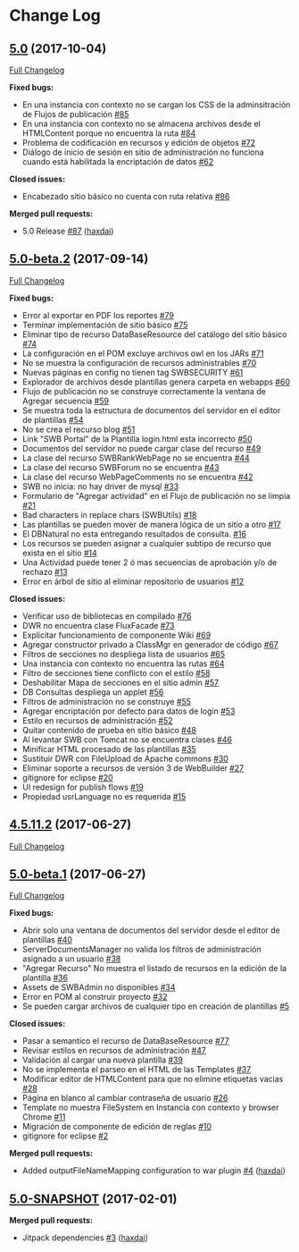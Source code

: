 # Change Log

## [5.0](https://github.com/SemanticWebBuilder/SWB/tree/5.0) (2017-10-04)
[Full Changelog](https://github.com/SemanticWebBuilder/SWB/compare/5.0-beta.2...5.0)

**Fixed bugs:**

- En una instancia con contexto no se cargan los CSS de la adminsitración de Flujos de publicación [\#85](https://github.com/SemanticWebBuilder/SWB/issues/85)
- En una instancia con contexto no se almacena archivos desde el HTMLContent porque no encuentra la ruta [\#84](https://github.com/SemanticWebBuilder/SWB/issues/84)
- Problema de codificación en recursos y edición de objetos [\#72](https://github.com/SemanticWebBuilder/SWB/issues/72)
- Diálogo de inicio de sesión en sitio de administración no funciona cuando está habilitada la encriptación de datos [\#62](https://github.com/SemanticWebBuilder/SWB/issues/62)

**Closed issues:**

- Encabezado sitio básico no cuenta con ruta relativa [\#86](https://github.com/SemanticWebBuilder/SWB/issues/86)

**Merged pull requests:**

- 5.0 Release [\#87](https://github.com/SemanticWebBuilder/SWB/pull/87) ([haxdai](https://github.com/haxdai))

## [5.0-beta.2](https://github.com/SemanticWebBuilder/SWB/tree/5.0-beta.2) (2017-09-14)
[Full Changelog](https://github.com/SemanticWebBuilder/SWB/compare/4.5.11.2...5.0-beta.2)

**Fixed bugs:**

- Error al exportar en PDF los reportes [\#79](https://github.com/SemanticWebBuilder/SWB/issues/79)
- Terminar implementación de sitio básico [\#75](https://github.com/SemanticWebBuilder/SWB/issues/75)
- Eliminar tipo de recurso DataBaseResource del catálogo del sitio básico [\#74](https://github.com/SemanticWebBuilder/SWB/issues/74)
- La configuración en el POM excluye archivos owl en los JARs [\#71](https://github.com/SemanticWebBuilder/SWB/issues/71)
- No se muestra la configuración de recursos administrables [\#70](https://github.com/SemanticWebBuilder/SWB/issues/70)
- Nuevas páginas en config no tienen tag SWBSECURITY [\#61](https://github.com/SemanticWebBuilder/SWB/issues/61)
- Explorador de archivos desde plantillas genera carpeta en webapps [\#60](https://github.com/SemanticWebBuilder/SWB/issues/60)
- Flujo de publicación no se construye correctamente la ventana de Agregar secuencia [\#59](https://github.com/SemanticWebBuilder/SWB/issues/59)
- Se muestra toda la estructura de documentos del servidor en el editor de plantillas [\#54](https://github.com/SemanticWebBuilder/SWB/issues/54)
- No se crea el recurso blog [\#51](https://github.com/SemanticWebBuilder/SWB/issues/51)
- Link "SWB Portal" de la Plantilla login.html esta incorrecto  [\#50](https://github.com/SemanticWebBuilder/SWB/issues/50)
- Documentos del servidor no puede cargar clase del recurso [\#49](https://github.com/SemanticWebBuilder/SWB/issues/49)
- La clase del recurso SWBRankWebPage no se encuentra  [\#44](https://github.com/SemanticWebBuilder/SWB/issues/44)
- La clase del recurso SWBForum no se encuentra  [\#43](https://github.com/SemanticWebBuilder/SWB/issues/43)
- La clase del recurso WebPageComments no se encuentra  [\#42](https://github.com/SemanticWebBuilder/SWB/issues/42)
- SWB no inicia: no hay driver de mysql [\#33](https://github.com/SemanticWebBuilder/SWB/issues/33)
- Formulario de "Agregar actividad" en el Flujo de publicación no se limpia [\#21](https://github.com/SemanticWebBuilder/SWB/issues/21)
- Bad characters in replace chars \(SWBUtils\) [\#18](https://github.com/SemanticWebBuilder/SWB/issues/18)
- Las plantillas se pueden mover de manera lógica de un sitio a otro [\#17](https://github.com/SemanticWebBuilder/SWB/issues/17)
- El DBNatural no esta entregando resultados de consulta. [\#16](https://github.com/SemanticWebBuilder/SWB/issues/16)
- Los recursos se pueden asignar a cualquier subtipo de recurso que exista en el sitio [\#14](https://github.com/SemanticWebBuilder/SWB/issues/14)
- Una Actividad puede tener 2 ó mas secuencias de aprobación y/o de rechazo [\#13](https://github.com/SemanticWebBuilder/SWB/issues/13)
- Error en árbol de sitio al eliminar repositorio de usuarios [\#12](https://github.com/SemanticWebBuilder/SWB/issues/12)

**Closed issues:**

- Verificar uso de bibliotecas en compilado [\#76](https://github.com/SemanticWebBuilder/SWB/issues/76)
- DWR no encuentra clase FluxFacade [\#73](https://github.com/SemanticWebBuilder/SWB/issues/73)
- Explicitar funcionamiento de componente Wiki [\#69](https://github.com/SemanticWebBuilder/SWB/issues/69)
- Agregar constructor privado a ClassMgr en generador de código [\#67](https://github.com/SemanticWebBuilder/SWB/issues/67)
- Filtros de secciones no despliega lista de usuarios [\#65](https://github.com/SemanticWebBuilder/SWB/issues/65)
- Una instancia con contexto no encuentra las rutas  [\#64](https://github.com/SemanticWebBuilder/SWB/issues/64)
- Filtro de secciones tiene conflicto con el estilo [\#58](https://github.com/SemanticWebBuilder/SWB/issues/58)
- Deshabilitar Mapa de secciones en el sitio admin [\#57](https://github.com/SemanticWebBuilder/SWB/issues/57)
- DB Consultas despliega un applet [\#56](https://github.com/SemanticWebBuilder/SWB/issues/56)
- Filtros de administración no se construye  [\#55](https://github.com/SemanticWebBuilder/SWB/issues/55)
- Agregar encriptación por defecto para datos de login [\#53](https://github.com/SemanticWebBuilder/SWB/issues/53)
- Estilo en recursos de administración  [\#52](https://github.com/SemanticWebBuilder/SWB/issues/52)
- Quitar contenido de prueba en sitio básico [\#48](https://github.com/SemanticWebBuilder/SWB/issues/48)
- Al levantar SWB con Tomcat no se encuentra clases  [\#46](https://github.com/SemanticWebBuilder/SWB/issues/46)
- Minificar HTML procesado de las plantillas [\#35](https://github.com/SemanticWebBuilder/SWB/issues/35)
- Sustituir DWR con FileUpload de Apache commons [\#30](https://github.com/SemanticWebBuilder/SWB/issues/30)
- Eliminar soporte a recursos de versión 3 de WebBuilder [\#27](https://github.com/SemanticWebBuilder/SWB/issues/27)
- gitignore for eclipse [\#20](https://github.com/SemanticWebBuilder/SWB/issues/20)
- UI redesign for publish flows [\#19](https://github.com/SemanticWebBuilder/SWB/issues/19)
- Propiedad usrLanguage no es requerida [\#15](https://github.com/SemanticWebBuilder/SWB/issues/15)

## [4.5.11.2](https://github.com/SemanticWebBuilder/SWB/tree/4.5.11.2) (2017-06-27)
[Full Changelog](https://github.com/SemanticWebBuilder/SWB/compare/5.0-beta.1...4.5.11.2)

## [5.0-beta.1](https://github.com/SemanticWebBuilder/SWB/tree/5.0-beta.1) (2017-06-27)
[Full Changelog](https://github.com/SemanticWebBuilder/SWB/compare/5.0-SNAPSHOT...5.0-beta.1)

**Fixed bugs:**

- Abrir solo una ventana de documentos del servidor desde el editor de plantillas [\#40](https://github.com/SemanticWebBuilder/SWB/issues/40)
- ServerDocumentsManager no valida los filtros de administración asignado a un usuario [\#38](https://github.com/SemanticWebBuilder/SWB/issues/38)
- "Agregar Recurso" No muestra el listado de recursos en la edición de la plantilla [\#36](https://github.com/SemanticWebBuilder/SWB/issues/36)
- Assets de SWBAdmin no disponibles [\#34](https://github.com/SemanticWebBuilder/SWB/issues/34)
- Error en POM al construir proyecto [\#32](https://github.com/SemanticWebBuilder/SWB/issues/32)
- Se pueden cargar archivos de cualquier tipo en creación de plantillas [\#5](https://github.com/SemanticWebBuilder/SWB/issues/5)

**Closed issues:**

- Pasar a semantico el recurso de  DataBaseResource  [\#77](https://github.com/SemanticWebBuilder/SWB/issues/77)
- Revisar estilos en recursos de administración [\#47](https://github.com/SemanticWebBuilder/SWB/issues/47)
- Validación al cargar una nueva plantilla [\#39](https://github.com/SemanticWebBuilder/SWB/issues/39)
- No se implementa el parseo en el HTML de las Templates [\#37](https://github.com/SemanticWebBuilder/SWB/issues/37)
- Modificar editor de HTMLContent para que no elimine etiquetas vacias  [\#28](https://github.com/SemanticWebBuilder/SWB/issues/28)
- Página en blanco al cambiar contraseña de usuario [\#26](https://github.com/SemanticWebBuilder/SWB/issues/26)
- Template no muestra FileSystem en Instancia con contexto y browser Chrome  [\#11](https://github.com/SemanticWebBuilder/SWB/issues/11)
- Migración de componente de edición de reglas [\#10](https://github.com/SemanticWebBuilder/SWB/issues/10)
- gitignore for eclipse [\#2](https://github.com/SemanticWebBuilder/SWB/issues/2)

**Merged pull requests:**

- Added outputFileNameMapping configuration to war plugin [\#4](https://github.com/SemanticWebBuilder/SWB/pull/4) ([haxdai](https://github.com/haxdai))

## [5.0-SNAPSHOT](https://github.com/SemanticWebBuilder/SWB/tree/5.0-SNAPSHOT) (2017-02-01)
**Merged pull requests:**

- Jitpack dependencies [\#3](https://github.com/SemanticWebBuilder/SWB/pull/3) ([haxdai](https://github.com/haxdai))
